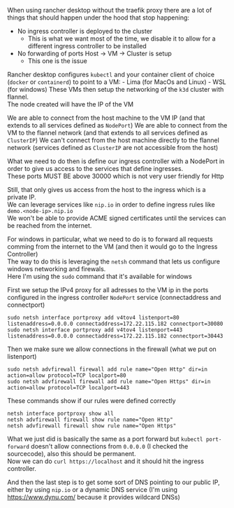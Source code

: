 When using rancher desktop without the traefik proxy there are a lot of things that should happen under the hood that stop happening:

- No ingress controller is deployed to the cluster
    - This is what we want most of the time, we disable it to allow for a different ingress controller to be installed
- No forwarding of ports Host -> VM -> Cluster is setup
    - This one is the issue

Rancher desktop configures `kubectl` and your container client of choice (`docker` or `containerd`) to point to a VM:
    - Lima (for MacOs and Linux)
    - WSL (for windows)
These VMs then setup the networking of the `k3d` cluster with flannel.  
The node created will have the IP of the VM

We are able to connect from the host machine to the VM IP (and that extends to all services defined as `NodePort`)
We are able to connect from the VM to the flannel network (and that extends to all services defined as `ClusterIP`)
We can't connect from the host machine directly to the flannel network (services defined as `ClusterIP` are not accessible from the host)

What we need to do then is define our ingress controller with a NodePort in order to give us access to the services that define ingresses.  
These ports MUST BE above 30000 which is not very user friendly for Http

Still, that only gives us access from the host to the ingress which is a private IP.  
We can leverage services like `nip.io` in order to define ingress rules like `demo.<node-ip>.nip.io`  
We won't be able to provide ACME signed certificates until the services can be reached from the internet.

For windows in particular, what we need to do is to forward all requests comming from the internet to the VM (and then it would go to the Ingress Controller)  
The way to do this is leveraging the `netsh` command that lets us configure windows networking and firewals.  
Here I'm using the `sudo` command that it's available for windows

First we setup the IPv4 proxy for all adresses to the VM ip in the ports configured in the ingress controller `NodePort` service (connectaddress and connectport)
```shell
sudo netsh interface portproxy add v4tov4 listenport=80 listenaddress=0.0.0.0 connectaddress=172.22.115.182 connectport=30080
sudo netsh interface portproxy add v4tov4 listenport=443 listenaddress=0.0.0.0 connectaddress=172.22.115.182 connectport=30443
```

Then we make sure we allow connections in the firewall (what we put on listenport)
```shell
sudo netsh advfirewall firewall add rule name="Open Http" dir=in action=allow protocol=TCP localport=80
sudo netsh advfirewall firewall add rule name="Open Https" dir=in action=allow protocol=TCP localport=443
```

These commands show if our rules were defined correctly
```shell
netsh interface portproxy show all
netsh advfirewall firewall show rule name="Open Http"
netsh advfirewall firewall show rule name="Open Https"
```

What we just did is basically the same as a port forward but `kubectl port-forward` doesn't allow connections from `0.0.0.0` (I checked the sourcecode), also this should be permanent.  
Now we can do `curl https://localhost` and it should hit the ingress controller.

And then the last step is to get some sort of DNS pointing to our public IP, either by using `nip.io` or a dynamic DNS service (I'm using https://www.dynu.com/ because it provides wildcard DNSs)

